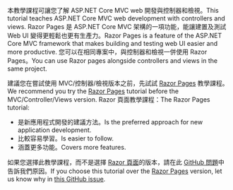 <span data-ttu-id="2b4ad-101">本教學課程可讓您了解 ASP.NET Core MVC web 開發與控制器和檢視。</span><span class="sxs-lookup"><span data-stu-id="2b4ad-101">This tutorial teaches ASP.NET Core MVC web development with controllers and views.</span></span> <span data-ttu-id="2b4ad-102">Razor Pages 是 ASP.NET Core MVC 架構的一項功能，能讓建置及測試 Web UI 變得更輕鬆也更有生產力。</span><span class="sxs-lookup"><span data-stu-id="2b4ad-102">Razor Pages is a feature of the ASP.NET Core MVC framework that makes building and testing web UI easier and more productive.</span></span> <span data-ttu-id="2b4ad-103">您可以在相同專案中，與控制器和檢視一併使用 Razor Pages。</span><span class="sxs-lookup"><span data-stu-id="2b4ad-103">You can use Razor pages alongside controllers and views in the same project.</span></span>

<span data-ttu-id="2b4ad-104">建議您在嘗試使用 MVC/控制器/檢視版本之前，先試試 [Razor Pages](xref:tutorials/razor-pages/razor-pages-start) 教學課程。</span><span class="sxs-lookup"><span data-stu-id="2b4ad-104">We recommend you try the [Razor Pages](xref:tutorials/razor-pages/razor-pages-start) tutorial before the MVC/Controller/Views version.</span></span> <span data-ttu-id="2b4ad-105">Razor 頁面教學課程：</span><span class="sxs-lookup"><span data-stu-id="2b4ad-105">The Razor Pages tutorial:</span></span>

* <span data-ttu-id="2b4ad-106">是新應用程式開發的建議方法。</span><span class="sxs-lookup"><span data-stu-id="2b4ad-106">Is the preferred approach for new application development.</span></span>
* <span data-ttu-id="2b4ad-107">比較容易學習。</span><span class="sxs-lookup"><span data-stu-id="2b4ad-107">Is easier to follow.</span></span>
* <span data-ttu-id="2b4ad-108">涵蓋更多功能。</span><span class="sxs-lookup"><span data-stu-id="2b4ad-108">Covers more features.</span></span>

<span data-ttu-id="2b4ad-109">如果您選擇此教學課程，而不是選擇 [Razor 頁面](xref:tutorials/razor-pages/razor-pages-start)的版本，請在此 [GitHub 問題](https://github.com/aspnet/Docs/issues/6146)中告訴我們原因。</span><span class="sxs-lookup"><span data-stu-id="2b4ad-109">If you choose this tutorial over the [Razor Pages](xref:tutorials/razor-pages/razor-pages-start) version, let us know why in [this GitHub issue](https://github.com/aspnet/Docs/issues/6146).</span></span>
